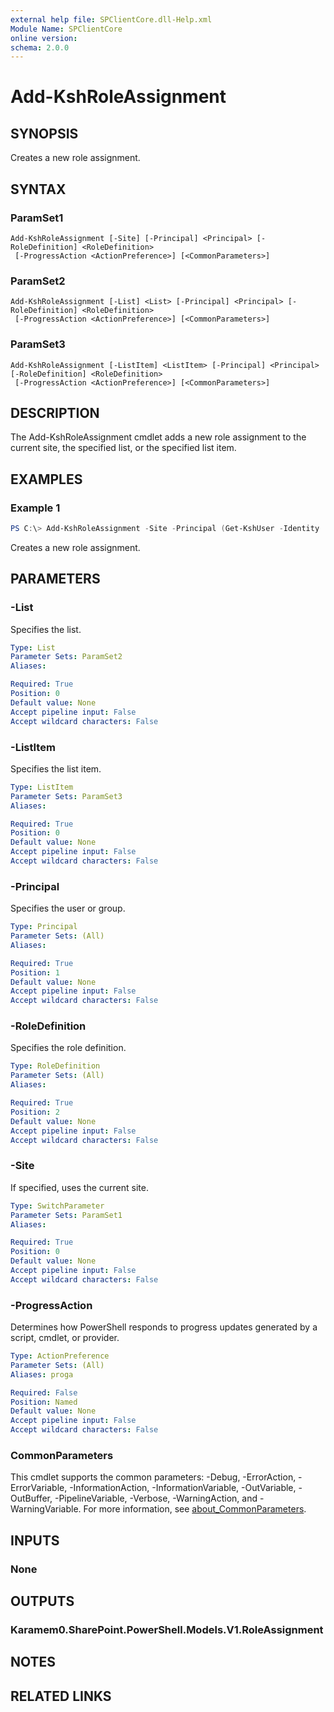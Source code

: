 ```yaml
---
external help file: SPClientCore.dll-Help.xml
Module Name: SPClientCore
online version:
schema: 2.0.0
---
```


# Add-KshRoleAssignment

## SYNOPSIS
Creates a new role assignment.

## SYNTAX

### ParamSet1
```
Add-KshRoleAssignment [-Site] [-Principal] <Principal> [-RoleDefinition] <RoleDefinition>
 [-ProgressAction <ActionPreference>] [<CommonParameters>]
```

### ParamSet2
```
Add-KshRoleAssignment [-List] <List> [-Principal] <Principal> [-RoleDefinition] <RoleDefinition>
 [-ProgressAction <ActionPreference>] [<CommonParameters>]
```

### ParamSet3
```
Add-KshRoleAssignment [-ListItem] <ListItem> [-Principal] <Principal> [-RoleDefinition] <RoleDefinition>
 [-ProgressAction <ActionPreference>] [<CommonParameters>]
```

## DESCRIPTION
The Add-KshRoleAssignment cmdlet adds a new role assignment to the current site, the specified list, or the specified list item.

## EXAMPLES

### Example 1
```powershell
PS C:\> Add-KshRoleAssignment -Site -Principal (Get-KshUser -Identity 'i:0#.f|membership|admin@example.onmicrosoft.com') -RoleDefinition (Get-KshRoleDefinition -RoleDefinitionName 'Full Control')
```

Creates a new role assignment.

## PARAMETERS

### -List
Specifies the list.

```yaml
Type: List
Parameter Sets: ParamSet2
Aliases:

Required: True
Position: 0
Default value: None
Accept pipeline input: False
Accept wildcard characters: False
```

### -ListItem
Specifies the list item.

```yaml
Type: ListItem
Parameter Sets: ParamSet3
Aliases:

Required: True
Position: 0
Default value: None
Accept pipeline input: False
Accept wildcard characters: False
```

### -Principal
Specifies the user or group.

```yaml
Type: Principal
Parameter Sets: (All)
Aliases:

Required: True
Position: 1
Default value: None
Accept pipeline input: False
Accept wildcard characters: False
```

### -RoleDefinition
Specifies the role definition.

```yaml
Type: RoleDefinition
Parameter Sets: (All)
Aliases:

Required: True
Position: 2
Default value: None
Accept pipeline input: False
Accept wildcard characters: False
```

### -Site
If specified, uses the current site.

```yaml
Type: SwitchParameter
Parameter Sets: ParamSet1
Aliases:

Required: True
Position: 0
Default value: None
Accept pipeline input: False
Accept wildcard characters: False
```

### -ProgressAction
Determines how PowerShell responds to progress updates generated by a script, cmdlet, or provider.

```yaml
Type: ActionPreference
Parameter Sets: (All)
Aliases: proga

Required: False
Position: Named
Default value: None
Accept pipeline input: False
Accept wildcard characters: False
```

### CommonParameters
This cmdlet supports the common parameters: -Debug, -ErrorAction, -ErrorVariable, -InformationAction, -InformationVariable, -OutVariable, -OutBuffer, -PipelineVariable, -Verbose, -WarningAction, and -WarningVariable. For more information, see [about_CommonParameters](http://go.microsoft.com/fwlink/?LinkID=113216).

## INPUTS

### None

## OUTPUTS

### Karamem0.SharePoint.PowerShell.Models.V1.RoleAssignment

## NOTES

## RELATED LINKS

